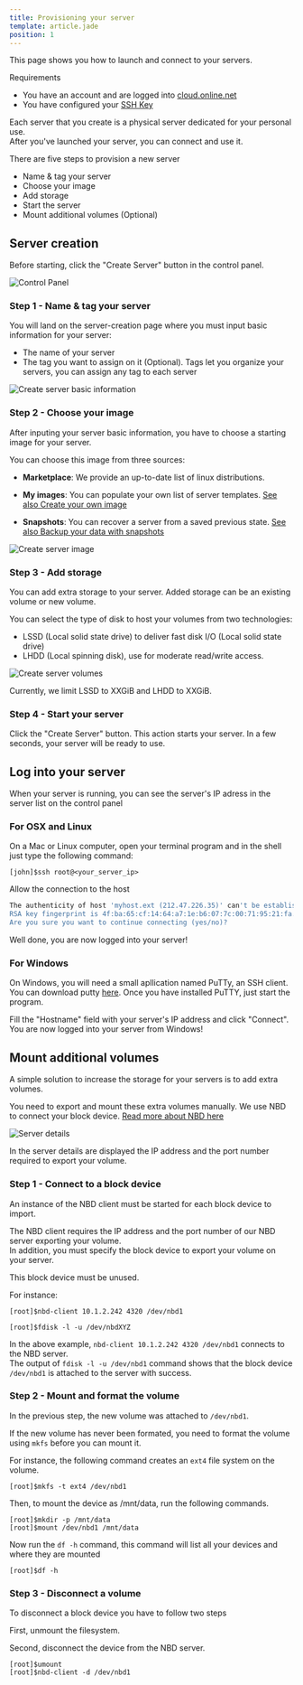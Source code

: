 ```yaml
---
title: Provisioning your server
template: article.jade
position: 1
---
```


This page shows you how to launch and connect to your servers.

Requirements

- You have an account and are logged into [cloud.online.net](//cloud.online.net)
- You have configured your [SSH Key](/account/ssh_keys.html)

Each server that you create is a physical server dedicated for your personal use.<br/>
After you've launched your server, you can connect and use it.

There are five steps to provision a new server

- Name & tag your server
- Choose your image
- Add storage
- Start the server
- Mount additional volumes (Optional)

## Server creation

Before starting, click the "Create Server" button in the control panel.

![Control Panel](../../images/dashboard.png "Control Panel")

### Step 1 - Name & tag your server

You will land on the server-creation page where you must input basic information for your server:

- The name of your server
- The tag you want to assign on it (Optional). Tags let you organize your servers, you can assign any tag to each server

![Create server basic information](../../images/server_basic_information.png "Create server basic information")

### Step 2 - Choose your image

After inputing your server basic information, you have to choose a starting image for your server.

You can choose this image from three sources:

- <strong>Marketplace</strong>: We provide an up-to-date list of linux distributions.

- <strong>My images</strong>: You can populate your own list of server templates. [See also Create your own image](/howto/create_image.html)

- <strong>Snapshots</strong>: You can recover a server from a saved previous state. [See also Backup your data with snapshots](/howto/create_snapshot.html)

![Create server image](../../images/server_image.png "Create server image")

### Step 3 - Add storage

You can add extra storage to your server. Added storage can be an existing volume or new volume.

You can select the type of disk to host your volumes from two technologies:

- LSSD (Local solid state drive) to deliver fast disk I/O (Local solid state drive) 
- LHDD (Local spinning disk), use for moderate read/write access.

![Create server volumes](../../images/server_volume.png "Create server volumes")

Currently, we limit LSSD to XXGiB and LHDD to XXGiB.

### Step 4 - Start your server

Click the "Create Server" button. This action starts your server. In a few seconds, your server will be ready to use.

## Log into your server

When your server is running, you can see the server's IP adress in the server list on the control panel

### For OSX and Linux

On a Mac or Linux computer, open your terminal program and in the shell just type the following command:

```
[john]$ssh root@<your_server_ip>
```

Allow the connection to the host<br/>
```sh
The authenticity of host 'myhost.ext (212.47.226.35)' can't be established.
RSA key fingerprint is 4f:ba:65:cf:14:64:a7:1e:b6:07:7c:00:71:95:21:fa.
Are you sure you want to continue connecting (yes/no)?
```

Well done, you are now logged into your server!

### For Windows

On Windows, you will need a small apllication named PuTTy, an SSH client. You can download putty [here](http://www.chiark.greenend.org.uk/~sgtatham/putty/download.html).
Once you have installed PuTTY, just start the program.

Fill the "Hostname" field with your server's IP address and click "Connect". You are now logged into your server from Windows!

## Mount additional volumes

A simple solution to increase the storage for your servers is to add extra volumes.

You need to export and mount these extra volumes manually.
We use NBD to connect your block device. [Read more about NBD here]()


![Server details](../../images/server_details.png "Server details")

In the server details are displayed the IP address and the port number required to export your volume.

### Step 1 - Connect to a block device

An instance of the NBD client must be started for each block device to import.

The NBD client requires the IP address and the port number of our NBD server exporting your volume.<br/>
In addition, you must specify the block device to export your volume on your server.

This block device must be unused.

For instance: 
```
[root]$nbd-client 10.1.2.242 4320 /dev/nbd1

[root]$fdisk -l -u /dev/nbdXYZ
```

In the above example, `nbd-client 10.1.2.242 4320 /dev/nbd1` connects to the NBD server.<br/>
The output of `fdisk -l -u /dev/nbd1` command shows that the block device `/dev/nbd1` is attached to the server with success.

### Step 2 - Mount and format the volume

In the previous step, the new volume was attached to `/dev/nbd1`.

If the new volume has never been formated, you need to format the volume using `mkfs` before you can mount it.

For instance, the following command creates an `ext4` file system on the volume.

 ```
[root]$mkfs -t ext4 /dev/nbd1
```

Then, to mount the device as /mnt/data, run the following commands.

```
[root]$mkdir -p /mnt/data
[root]$mount /dev/nbd1 /mnt/data
```

Now run the `df -h` command, this command will list all your devices and where they are mounted

```
[root]$df -h

```

### Step 3 - Disconnect a volume

To disconnect a block device you have to follow two steps

First, unmount the filesystem.

Second, disconnect the device from the NBD server.


```
[root]$umount
[root]$nbd-client -d /dev/nbd1
```


